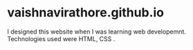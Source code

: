 # vaishnavirathore.github.io
I designed this website when I was learning web developemnt. 
Technologies used were HTML, CSS . 
